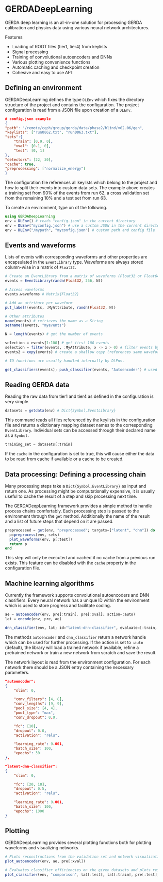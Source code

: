 # GERDADeepLearning


GERDA deep learning is an all-in-one solution for processing GERDA calibration and physics data using various neural network architectures.

Features
- Loading of ROOT files (tier1, tier4) from keylists
- Signal processing
- Training of convolutional autoencoders and DNNs
- Various plotting convenience functions
- Automatic caching and checkpoint creation
- Cohesive and easy to use API



## Defining an environment
GERDADeepLearning defines the type `DLEnv` which fixes the directory structure of the project and contains the configuration.
The project configuration is read from a JSON file upon creation of a `DLEnv`.

```json
# config.json example
{
"path": "/remote/ceph/group/gerda/data/phase2/blind/v02.06/gen",
"keylists": ["run0062.txt", "run0063.txt"],
"sets":{
	"train": [0.9, 0],
	"xval": [0.1, 0],
	"test": [0, 1]
},
"detectors": [22, 30],
"cache": true,
"preprocessing": ["normalize_energy"]
}
```
The configuration file references all keylists which belong to the project and how to split their events into custom data sets. The example above creates a training set from 90% of the events from run 62, a cross validation set from the remaining 10% and a test set from run 63.

To create an environment, type on of the following.
```julia
using GERDADeepLearning
env = DLEnv() # reads "config.json" in the current directory
env = DLEnv("myconfig.json") # use a custom JSON in the current directory
env = DLEnv("/mypath", "myconfig.json") # custom path and config file
```

## Events and waveforms
Lists of events with corresponding waveforms and other properties are encapsulated in the `EventLibrary` type.
Waveforms are always stored column-wise in a matrix of `Float32`.
```julia
# Create an EventLibrary from a matrix of waveforms (Float32 or Float64)
events = EventLibrary(randn(Float32, 256, N))

# Access waveforms
events.waveforms # Matrix{Float32}

# Add an attribute per waveform
put_label!(events, :MyAttribute, randn(Float32, N))

# Other attributes
name(events) # retrieves the name as a String
setname!(events, "myevents")

N = length(events) # get the number of events

selection = events[1:100] # get first 100 events
selection = filter(events, :MyAttribute, x -> x > 0) # filter events by label
events2 = copy(events) # create a shallow copy (references same waveforms)

# IO functions are usually handled internally by DLEnv.

get_classifiers(events); push_classifier(events, "Autoencoder") # used as labels by plotting commands
```


## Reading GERDA data
Reading the raw data from tier1 and tier4 as defined in the configuration is very simple.
```julia
datasets = getdata(env) # Dict{Symbol,EventLibrary}
```
This command reads all files referenced by the keylists in the configuration file and returns a dictionary mapping dataset names to the corresponding `EventLibrary`. Individual sets can be accessed through their declared name as a `Symbol`.
```julia
training_set = datasets[:train]
```
If the `cache` in the configuration is set to true, this will cause either the data to be read from cache if available or a cache to be created.

## Data processing: Defining a processing chain
Many processing steps take a `Dict{Symbol,EventLibrary}` as input and return one. As processing might be computationally expensive, it is usually useful to cache the result of a step and skip processing next time.

The GERDADeepLearning framework provides a simple method to handle process chains comfortably.
Each processing step is passed to the environment through the `get` method. Additionally the name of the result and a list of future steps that depend on it are passed.
```julia
preprocessed = get(env, "preprocessed"; targets=["latent", "dnn"]) do
  p=preprocess(env, sets)
  plot_waveforms(env, p[:test])
  return p
end
```
This step will only be executed and cached if no cache from a previous run exists. This feature can be disabled with the `cache` property in the configuration file.

## Machine learning algorithms
Currently the framework supports convolutional autoencoders and DNN classifiers.
Every neural network has a unique ID within the environment which is used to store progress and facilitate coding.

```julia
ae = autoencoder(env, pre[:train], pre[:xval]; action=:auto)
lat = encode(env, pre, ae)

dnn_classifier(env, lat; id="latent-dnn-classifier", evaluate=[:train, :test])
```
The methods `autoencoder` and `dnn_classifier` return a network handle which can be used for further processing. If the action is set to `:auto` (default), the library will load a trained network if available, refine a pretrained network or train a new network from scratch and save the result.

The network layout is read from the environment configuration. For each network there should be a JSON entry containing the necessary parameters.

```json
"autoencoder":
{
	"slim": 0,

	"conv_filters": [4, 8],
	"conv_lengths": [9, 9],
	"pool_size": [4, 4],
	"pool_type": "max",
	"conv_dropout": 0.0,

	"fc": [10],
	"dropout": 0.0,
	"activation": "relu",

	"learning_rate": 0.001,
	"batch_size": 100,
	"epochs": 30
},

"latent-dnn-classifier":
{
	"slim": 0,

	"fc": [20, 10],
	"dropout": 0.5,
	"activation": "relu",

	"learning_rate": 0.001,
	"batch_size": 100,
	"epochs": 1000
}
```

## Plotting
GERDADeepLearning provides several plotting functions both for plotting waveforms and visualizing networks.

```julia
# Plots reconstructions from the validation set and network visualization
plot_autoencoder(env, ae, pre[:xval])

# Evaluates classifier efficiencies on the given datasets and plots results
plot_classifier(env, "comparison", lat[:test], lat[:train], pre[:test], pre[:train])
```
